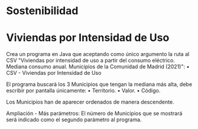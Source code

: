 # Sostenibilidad

# Viviendas por Intensidad de Uso

Crea un programa en Java que aceptando como único argumento la ruta al CSV "Viviendas por intensidad de uso a partir del consumo eléctrico.
Mediana consumo anual. Municipios de la Comunidad de Madrid (2021)":
• CSV - Viviendas por Intensidad de Uso

El programa buscará los 3 Municipios que tengan la mediana más alta, debe escribir por pantalla
únicamente:
• Territorio.
• Valor.
• Código.

Los Municipios han de aparecer ordenados de manera descendente. 

Ampliación - Más parámetros: El número de Municipios que se mostrará será indicado como el segundo parámetro al programa.
